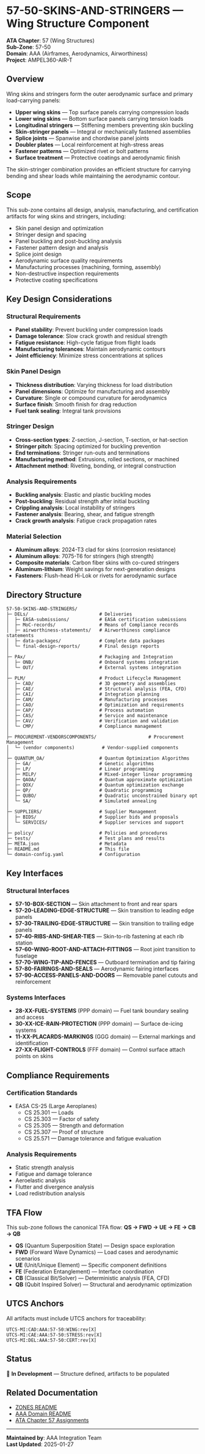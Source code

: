 # 57-50-SKINS-AND-STRINGERS — Wing Structure Component

**ATA Chapter**: 57 (Wing Structures)  
**Sub-Zone**: 57-50  
**Domain**: AAA (Airframes, Aerodynamics, Airworthiness)  
**Project**: AMPEL360-AIR-T

## Overview

Wing skins and stringers form the outer aerodynamic surface and primary load-carrying panels:
- **Upper wing skins** — Top surface panels carrying compression loads
- **Lower wing skins** — Bottom surface panels carrying tension loads
- **Longitudinal stringers** — Stiffening members preventing skin buckling
- **Skin-stringer panels** — Integral or mechanically fastened assemblies
- **Splice joints** — Spanwise and chordwise panel joints
- **Doubler plates** — Local reinforcement at high-stress areas
- **Fastener patterns** — Optimized rivet or bolt patterns
- **Surface treatment** — Protective coatings and aerodynamic finish

The skin-stringer combination provides an efficient structure for carrying bending and shear loads while maintaining the aerodynamic contour.

## Scope

This sub-zone contains all design, analysis, manufacturing, and certification artifacts for wing skins and stringers, including:
- Skin panel design and optimization
- Stringer design and spacing
- Panel buckling and post-buckling analysis
- Fastener pattern design and analysis
- Splice joint design
- Aerodynamic surface quality requirements
- Manufacturing processes (machining, forming, assembly)
- Non-destructive inspection requirements
- Protective coating specifications

## Key Design Considerations

### Structural Requirements
- **Panel stability**: Prevent buckling under compression loads
- **Damage tolerance**: Slow crack growth and residual strength
- **Fatigue resistance**: High-cycle fatigue from flight loads
- **Manufacturing tolerances**: Maintain aerodynamic contours
- **Joint efficiency**: Minimize stress concentrations at splices

### Skin Panel Design
- **Thickness distribution**: Varying thickness for load distribution
- **Panel dimensions**: Optimize for manufacturing and assembly
- **Curvature**: Single or compound curvature for aerodynamics
- **Surface finish**: Smooth finish for drag reduction
- **Fuel tank sealing**: Integral tank provisions

### Stringer Design
- **Cross-section types**: Z-section, J-section, T-section, or hat-section
- **Stringer pitch**: Spacing optimized for buckling prevention
- **End terminations**: Stringer run-outs and terminations
- **Manufacturing method**: Extrusions, rolled sections, or machined
- **Attachment method**: Riveting, bonding, or integral construction

### Analysis Requirements
- **Buckling analysis**: Elastic and plastic buckling modes
- **Post-buckling**: Residual strength after initial buckling
- **Crippling analysis**: Local instability of stringers
- **Fastener analysis**: Bearing, shear, and fatigue strength
- **Crack growth analysis**: Fatigue crack propagation rates

### Material Selection
- **Aluminum alloys**: 2024-T3 clad for skins (corrosion resistance)
- **Aluminum alloys**: 7075-T6 for stringers (high strength)
- **Composite materials**: Carbon fiber skins with co-cured stringers
- **Aluminum-lithium**: Weight savings for next-generation designs
- **Fasteners**: Flush-head Hi-Lok or rivets for aerodynamic surface

## Directory Structure

```
57-50-SKINS-AND-STRINGERS/
├─ DELs/                          # Deliveries
│  ├─ EASA-submissions/           # EASA certification submissions
│  ├─ MoC-records/                # Means of Compliance records
│  ├─ airworthiness-statements/   # Airworthiness compliance statements
│  ├─ data-packages/              # Complete data packages
│  └─ final-design-reports/       # Final design reports
│
├─ PAx/                           # Packaging and Integration
│  ├─ ONB/                        # Onboard systems integration
│  └─ OUT/                        # External systems integration
│
├─ PLM/                           # Product Lifecycle Management
│  ├─ CAD/                        # 3D geometry and assemblies
│  ├─ CAE/                        # Structural analysis (FEA, CFD)
│  ├─ CAI/                        # Integration planning
│  ├─ CAM/                        # Manufacturing processes
│  ├─ CAO/                        # Optimization and requirements
│  ├─ CAP/                        # Process automation
│  ├─ CAS/                        # Service and maintenance
│  ├─ CAV/                        # Verification and validation
│  └─ CMP/                        # Compliance management
│
├─ PROCUREMENT-VENDORSCOMPONENTS/                   # Procurement Management
│  └─ (vendor components)          # Vendor-supplied components
│
├─ QUANTUM_OA/                    # Quantum Optimization Algorithms
│  ├─ GA/                         # Genetic algorithms
│  ├─ LP/                         # Linear programming
│  ├─ MILP/                       # Mixed-integer linear programming
│  ├─ QAOA/                       # Quantum approximate optimization
│  ├─ QOX/                        # Quantum optimization exchange
│  ├─ QP/                         # Quadratic programming
│  ├─ QUBO/                       # Quadratic unconstrained binary opt
│  └─ SA/                         # Simulated annealing
│
├─ SUPPLIERS/                     # Supplier Management
│  ├─ BIDS/                       # Supplier bids and proposals
│  └─ SERVICES/                   # Supplier services and support
│
├─ policy/                        # Policies and procedures
├─ tests/                         # Test plans and results
├─ META.json                      # Metadata
├─ README.md                      # This file
└─ domain-config.yaml             # Configuration
```

## Key Interfaces

### Structural Interfaces
- **57-10-BOX-SECTION** — Skin attachment to front and rear spars
- **57-20-LEADING-EDGE-STRUCTURE** — Skin transition to leading edge panels
- **57-30-TRAILING-EDGE-STRUCTURE** — Skin transition to trailing edge panels
- **57-40-RIBS-AND-SHEAR-TIES** — Skin-to-rib fastening at each rib station
- **57-60-WING-ROOT-AND-ATTACH-FITTINGS** — Root joint transition to fuselage
- **57-70-WING-TIP-AND-FENCES** — Outboard termination and tip fairing
- **57-80-FAIRINGS-AND-SEALS** — Aerodynamic fairing interfaces
- **57-90-ACCESS-PANELS-AND-DOORS** — Removable panel cutouts and reinforcement

### Systems Interfaces
- **28-XX-FUEL-SYSTEMS** (PPP domain) — Fuel tank boundary sealing and access
- **30-XX-ICE-RAIN-PROTECTION** (PPP domain) — Surface de-icing systems
- **11-XX-PLACARDS-MARKINGS** (GGG domain) — External markings and identification
- **27-XX-FLIGHT-CONTROLS** (FFF domain) — Control surface attach points on skins

## Compliance Requirements

### Certification Standards
- EASA CS-25 (Large Aeroplanes)
  - CS 25.301 — Loads
  - CS 25.303 — Factor of safety
  - CS 25.305 — Strength and deformation
  - CS 25.307 — Proof of structure
  - CS 25.571 — Damage tolerance and fatigue evaluation

### Analysis Requirements
- Static strength analysis
- Fatigue and damage tolerance
- Aeroelastic analysis
- Flutter and divergence analysis
- Load redistribution analysis

## TFA Flow

This sub-zone follows the canonical TFA flow:
**QS → FWD → UE → FE → CB → QB**

- **QS** (Quantum Superposition State) — Design space exploration
- **FWD** (Forward Wave Dynamics) — Load cases and aerodynamic scenarios
- **UE** (Unit/Unique Element) — Specific component definitions
- **FE** (Federation Entanglement) — Interface coordination
- **CB** (Classical Bit/Solver) — Deterministic analysis (FEA, CFD)
- **QB** (Qubit Inspired Solver) — Structural and aerodynamic optimization

## UTCS Anchors

All artifacts must include UTCS anchors for traceability:
```
UTCS-MI:CAD:AAA:57-50:WING:rev[X]
UTCS-MI:CAE:AAA:57-50:STRESS:rev[X]
UTCS-MI:DEL:AAA:57-50:CERT:rev[X]
```

## Status

🚧 **In Development** — Structure defined, artifacts to be populated

## Related Documentation

- [ZONES README](../README.md)
- [AAA Domain README](../../README.md)
- [ATA Chapter 57 Assignments](../../../../../1-DIMENSIONS/CANONICAL-TAXONOMY/ata-chapters.csv)

---

**Maintained by**: AAA Integration Team  
**Last Updated**: 2025-01-27
